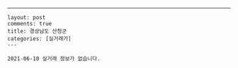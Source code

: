 ---
    layout: post
    comments: true
    title: 경상남도 산청군
    categories: [실거래가]
    ---

    2021-06-10 실거래 정보가 없습니다.

    